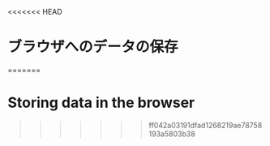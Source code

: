 
<<<<<<< HEAD
# ブラウザへのデータの保存
=======
# Storing data in the browser
>>>>>>> ff042a03191dfad1268219ae78758193a5803b38
